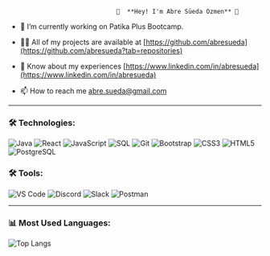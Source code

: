                                 
                                  
                                  👋  **Hey! I'm Abre Süeda Özmen** 👯


- 🔭 I’m currently working on Patika Plus Bootcamp.

- 👨‍💻 All of my projects are available at [https://github.com/abresueda](https://github.com/abresueda?tab=repositories)

- 📄 Know about my experiences [https://www.linkedin.com/in/abresueda](https://www.linkedin.com/in/abresueda)

- 📫 How to reach me abre.sueda@gmail.com



 ---

### **🛠️ Technologies:**

![Java](https://img.shields.io/badge/Java-007396?style=for-the-badge&logo=java&logoColor=white)
![React](https://img.shields.io/badge/React-61DAFB?style=for-the-badge&logo=react&logoColor=black)
![JavaScript](https://img.shields.io/badge/JavaScript-F7DF1E?style=for-the-badge&logo=javascript&logoColor=black)
![SQL](https://img.shields.io/badge/SQL-003B57?style=for-the-badge&logo=postgresql&logoColor=white)
![Git](https://img.shields.io/badge/Git-F05032?style=for-the-badge&logo=git&logoColor=white)
![Bootstrap](https://img.shields.io/badge/Bootstrap-563D7C?style=for-the-badge&logo=bootstrap&logoColor=white)
![CSS3](https://img.shields.io/badge/CSS3-1572B6?style=for-the-badge&logo=css3&logoColor=white)
![HTML5](https://img.shields.io/badge/HTML5-E34F26?style=for-the-badge&logo=html5&logoColor=white)
![PostgreSQL](https://img.shields.io/badge/PostgreSQL-336791?style=for-the-badge&logo=postgresql&logoColor=white)

### **🛠️ Tools:**

![VS Code](https://img.shields.io/badge/VS_Code-0078D4?style=for-the-badge&logo=visual-studio-code&logoColor=white)
![Discord](https://img.shields.io/badge/Discord-5865F2?style=for-the-badge&logo=discord&logoColor=white)
![Slack](https://img.shields.io/badge/Slack-4A154B?style=for-the-badge&logo=slack&logoColor=white)
![Postman](https://img.shields.io/badge/Postman-FF6C37?style=for-the-badge&logo=postman&logoColor=white)

 ---

 ### **📊 Most Used Languages:**

 
![Top Langs](https://github-readme-stats.vercel.app/api/top-langs/?username=abresueda&layout=compact)




<!--
**abresueda/abresueda** is a ✨ _special_ ✨ repository because its `README.md` (this file) appears on your GitHub profile.

Here are some ideas to get you started:

- 🔭 I’m currently working on ...
- 🌱 I’m currently learning ...
- 👯 I’m looking to collaborate on ...
- 🤔 I’m looking for help with ...
- 💬 Ask me about ...
- 📫 How to reach me: ...
- 😄 Pronouns: ...
- ⚡ Fun fact: ...
-->
